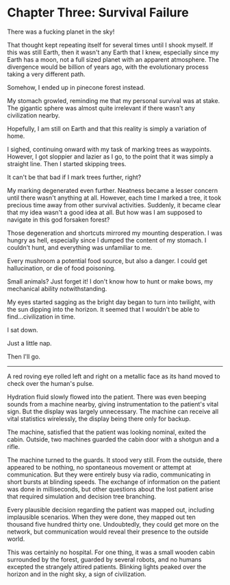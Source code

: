 # **Chapter Three: Survival Failure**

There was a fucking planet in the sky!

That thought kept repeating itself for several times until I shook myself. If this was still Earth, then it wasn't any Earth that I knew, especially since my Earth has a moon, not a full sized planet with an apparent atmosphere. The divergence would be billion of years ago, with the evolutionary process taking a very different path.

Somehow, I ended up in pinecone forest instead.

My stomach growled, reminding me that my personal survival was at stake. The gigantic sphere was almost quite irrelevant if there wasn't any civilization nearby.

Hopefully, I am still on Earth and that this reality is simply a variation of home.

I sighed, continuing onward with my task of marking trees as waypoints. However, I got sloppier and lazier as I go, to the point that it was simply a straight line. Then I started skipping trees.

It can't be that bad if I mark trees further, right?

My marking degenerated even further. Neatness became a lesser concern until there wasn't anything at all. However, each time I marked a tree, it took precious time away from other survival activities. Suddenly, it became clear that my idea wasn't a good idea at all. But how was I am supposed to navigate in this god forsaken forest?

Those degeneration and shortcuts mirrored my mounting desperation. I was hungry as hell, especially since I dumped the content of my stomach. I couldn't hunt, and everything was unfamiliar to me.

Every mushroom a potential food source, but also a danger. I could get hallucination, or die of food poisoning.

Small animals? Just forget it! I don't know how to hunt or make bows, my mechanical ability notwithstanding.

My eyes started sagging as the bright day began to turn into twilight, with the sun dipping into the horizon. It seemed that I wouldn't be able to find...civilization in time.

I sat down.

Just a little nap.

Then I'll go.

***

A red roving eye rolled left and right on a metallic face as its hand moved to check over the human's pulse.

Hydration fluid slowly flowed into the patient. There was even beeping sounds from a machine nearby, giving instrumentation to the patient's vital sign. But the display was largely unnecessary. The machine can receive all vital statistics wirelessly, the display being there only for backup.

The machine, satisfied that the patient was looking nominal, exited the cabin. Outside, two machines guarded the cabin door with a shotgun and a rifle.

The machine turned to the guards. It stood very still. From the outside, there appeared to be nothing, no spontaneous movement or attempt at communication. But they were entirely busy via radio, communicating in short bursts at blinding speeds. The exchange of information on the patient was done in milliseconds, but other questions about the lost patient arise that required simulation and decision tree branching.

Every plausible decision regarding the patient was mapped out, including implausible scenarios. When they were done, they mapped out ten thousand five hundred thirty one. Undoubtedly, they could get more on the network, but communication would reveal their presence to the outside world.

This was certainly no hospital. For one thing, it was a small wooden cabin surrounded by the forest, guarded by several robots, and no humans excepted the strangely attired patients. Blinking lights peaked over the horizon and in the night sky, a sign of civilization.
